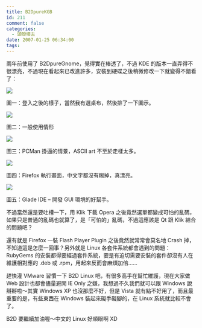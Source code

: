 ```yaml
---
title: B2DpureKGB
id: 211
comment: false
categories:
  - 頭殼壞去
date: 2007-01-25 06:34:00
tags:
---
```


兩年前使用了 B2DpureGnome，覺得實在棒透了，不過 KDE 的版本一直弄得不很漂亮，不過現在看起來已改進許多，安裝到硬碟之後稍微修改一下就變得不錯看了：

[![](http://farm1.static.flickr.com/130/368679553_855bc3bf34_m.jpg)](http://www.flickr.com/photos/munouzin/368679553/)

圖一：登入之後的樣子，當然我有選桌布，然後排了一下圖示。

[![](http://farm1.static.flickr.com/127/368679775_3d3171fced_m.jpg)](http://www.flickr.com/photos/munouzin/368679775/)

圖二：一般使用情形

[![](http://farm1.static.flickr.com/125/368679840_be9aecb2ee_m.jpg)](http://www.flickr.com/photos/munouzin/368679840/)

圖三：PCMan 掛逼的情景，ASCII art 不至於走樣太多。

[![](http://farm1.static.flickr.com/186/368680011_1139e089a5_m.jpg)](http://www.flickr.com/photos/munouzin/368680011/)

圖四：Firefox 執行畫面，中文字都沒有糊掉，真漂亮。

[![](http://farm1.static.flickr.com/170/368680298_295816ce89_m.jpg)](http://www.flickr.com/photos/munouzin/368680298/)

圖五：Glade IDE – 開發 GUI 環境的好幫手。

不過當然還是要吐槽一下，用 Klik 下載 Opera 之後竟然選單都變成可怕的亂碼，如果只是普通的亂碼也就算了，是「可怕的」亂碼，不過這應該是 Qt 跟 Klik 結合的問題吧？

還有就是 Firefox 一裝 Flash Player Plugin 之後竟然就常常會莫名地 Crash 掉，不知道這是怎麼一回事？另外就是 Linux 各套件系統都會遇到的問題：RubyGems 的安裝都得要經過套件系統，要是有迫切需要安裝的套件卻沒有人在維護相對應的 .deb 或 .rpm，用起來反而會麻煩加倍……

趕快灌 VMware 習慣一下 B2D Linux 吧，有很多高手在幫忙維護，現在大家做 Web 設計也都會儘量避開 IE Only 之嫌，我想過不久我們就可以跟 Windows 說掰掰啦～其實 Windows XP 也沒那麼不好，但是 Vista 就有點不好用了，而且最重要的是，有些東西在 Windows 裝起來礙手礙腳的，在 Linux 系統就比較不會了。

B2D 要繼續加油喔～中文的 Linux 好順眼啊 XD